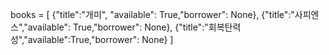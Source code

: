 books = [
    {"title":"개미", "available": True,"borrower": None},
    {"title":"사피엔스","available": True,"borrower": None},
    {"title":"회복탄력성","available":True,"borrower": None}
]
